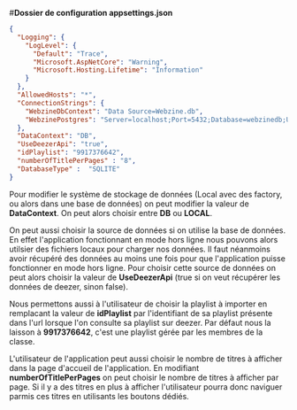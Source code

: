 ﻿#**Dossier de configuration appsettings.json**


```json
{
  "Logging": {
    "LogLevel": {
      "Default": "Trace",
      "Microsoft.AspNetCore": "Warning",
      "Microsoft.Hosting.Lifetime": "Information"
    }
  },
  "AllowedHosts": "*",
  "ConnectionStrings": {
    "WebzineDbContext": "Data Source=Webzine.db",
    "WebzinePostgres": "Server=localhost;Port=5432;Database=webzinedb;User Id=webzineuser;Password=webzinedbpassword;"
  },
  "DataContext": "DB",
  "UseDeezerApi": "true",
  "idPlaylist": "9917376642",
  "numberOfTitlePerPages" : "8",
  "DatabaseType" :  "SQLITE"
}

```


Pour modifier le système de stockage de données (Local avec des factory, ou alors dans une base de données) on peut modifier la valeur de **DataContext**. On peut alors choisir entre **DB** ou **LOCAL**.


On peut aussi choisir la source de données si on utilise la base de données. En effet l'application fonctionnant en mode hors ligne nous pouvons alors utilsier des fichiers locaux pour charger nos données. Il faut néanmoins avoir récupéré des données au moins une fois pour que l'application puisse fonctionner en mode hors ligne. Pour choisir cette source de données on peut alors choisir la valeur de **UseDeezerApi** (true si on veut récupérer les données de deezer, sinon false).

Nous permettons aussi à l'utilisateur de choisir la playlist à importer en remplacant la valeur de **idPlaylist** par l'identifiant de sa playlist présente dans l'url lorsque l'on consulte sa playlist sur deezer. Par défaut nous la laisson à **9917376642**, c'est une playlist gérée par les membres de la classe.

L'utilisateur de l'application peut aussi choisir le nombre de titres à afficher dans la page d'accueil de l'application. En modifiant **numberOfTitlePerPages** on peut choisir le nombre de titres à afficher par page. Si il y a des titres en plus à afficher l'utilisateur pourra donc naviguer parmis ces titres en utilisants les boutons dédiés.